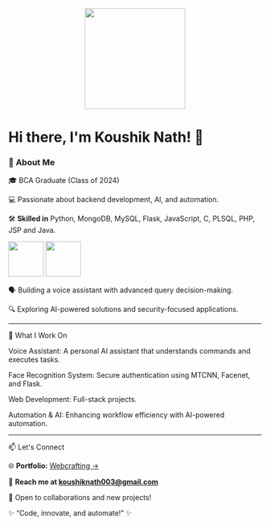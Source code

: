 <div align="center">
  <img height="200" src="https://media.giphy.com/media/M9gbBd9nbDrOTu1Mqx/giphy.gif"  />
</div>

# Hi there, I'm Koushik Nath! 👋

### 🚀 **About Me**

🎓 BCA Graduate (Class of 2024)

💻 Passionate about backend development, AI, and automation.

🛠️ **Skilled in** Python, MongoDB, MySQL, Flask, JavaScript, C, PLSQL, PHP, JSP and Java.
<div>
<img height="70" mix-blend-mode: multiply src="https://media0.giphy.com/media/v1.Y2lkPTc5MGI3NjExem94eDJxZng1dzRtdjdpbzAxengycjcxNDByanc5YTNsMzk3d2ZlMSZlcD12MV9pbnRlcm5hbF9naWZfYnlfaWQmY3Q9Zw/KAq5w47R9rmTuvWOWa/giphy.gif" />
<img height="70" src="https://media3.giphy.com/media/v1.Y2lkPTc5MGI3NjExN2Y1aG1rOG52cHF1bGN4ZTNpZGFha3NxY3RyZG8xa29id2kwdmFpdCZlcD12MV9pbnRlcm5hbF9naWZfYnlfaWQmY3Q9cw/tAjb5pyCEBhEb8jWxC/giphy.gif" />
</div>

🗣️ Building a voice assistant with advanced query decision-making.

🔍 Exploring AI-powered solutions and security-focused applications.

---

🔧 What I Work On

Voice Assistant: A personal AI assistant that understands commands and executes tasks.

Face Recognition System: Secure authentication using MTCNN, Facenet, and Flask.

Web Development: Full-stack projects.

Automation & AI: Enhancing workflow efficiency with AI-powered automation.

---

📫 Let's Connect

🌐 **Portfolio:** [Webcrafting ->](https://webcrafting.infy.uk/)

📩 **Reach me at koushiknath003@gmail.com**

💬 Open to collaborations and new projects!

✨ “Code, innovate, and automate!” ✨
